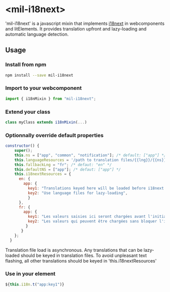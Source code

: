 # \<mil-i18next\>

'mil-i18next' is a javascript mixin that implements [i18next](https://www.i18next.com/) in webcomponents and litElements.
It provides translation upfront and lazy-loading and automatic language detection.

## Usage

### Install from npm

```sh
npm install --save mil-i18next
```

### Import to your webcomponent

```js
import { i18nMixin } from "mil-i18next";
```

### Extend your class

```js
class myClass extends i18nMixin(...)
```

### Optionnally override default properties

```js
constructor() {
    super();
    this.ns = ["app", "common", "notification"]; /* default: ["app"] */
    this.languageResources = '/path to translation files/{{lng}}/{{ns}}.json' /* default: '/assets/locales/{{lng}}/{{ns}}.json' */
    this.fallbackLng = "fr"; /* defaut: "en" */
    this.defaultNS = ["app"]; /* defaut: ["app"] */
    this.i18nextResources = {
      en: {
        app: {
          key1: "Translations keyed here will be loaded before i18next renders",
          key2: "Use language files for lazy-loading",
          }
      },
      fr: {
        app: {
          key1: "Les valeurs saisies ici seront chargées avant l'initialisation d'i18next",
          key2: "Les valeurs qui peuvent être chargées sans bloquer l'initialisation doivent être saisies dans les fichiers de traduction.",
         }
       }
    };
  }
```

Translation file load is asynchronous. Any translations that can be lazy-loaded should be keyed in translation files. To avoid unpleasant text flashing, all other translations should be keyed in 'this.i18nextResources'

### Use in your element

```js
${this.i18n.t("app:key1")}
```
